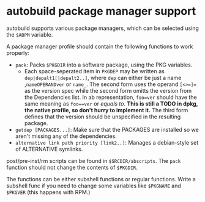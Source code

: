 autobuild package manager support
=================================

autobuild supports various package managers, which can be selected using the `$ABPM` variable.

A package manager profile should contain the following functions to work properly:

  * `pack`: Packs `$PKGDIR` into a software package, using the PKG variables.
    * Each space-seperated item in `PKGDEP` may be written as `dep|depalt1[|depalt2..]`, where `dep` can either be just a name ,`nameOPERANDver` or `name_`. The second form uses the operand `[<>=]=` as the version spec while the second form omitts the version from the Dependencies list. In ab representation, `foo=ver` should have the same meaning as `foo==ver` or *equals to*. **This is still a TODO in dpkg, the native profile, so don't hurry to implement it.** The third form defines that the version should be unspecified in the resulting package.
  * `getdep [PACKAGES...]`: Make sure that the PACKAGES are installed so we aren't missing any of the dependencies.
  * `alternative link path priority [link2..]`: Manages a debian-style set of ALTERNATIVE symlinks.

post/pre-inst/rm scripts can be found in `$SRCDIR/abscripts`. The `pack` function should not change the contents of `$PKGDIR`.

The functions can be either subshell functions or regular functions. Write a subshell func if you need to change some variables like `$PKGNAME` and `$PKGVER` (this happens with RPM.)
